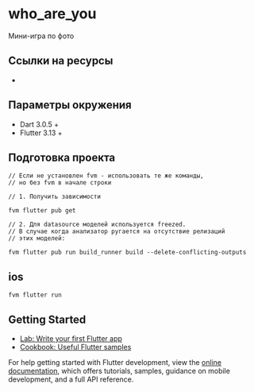 # who_are_you

Мини-игра по фото

## Ссылки на ресурсы

-

## Параметры окружения

- Dart 3.0.5 +
- Flutter 3.13 +

## Подготовка проекта

```
// Если не установлен fvm - использовать те же команды,
// но без fvm в начале строки

// 1. Получить зависимости

fvm flutter pub get

// 2. Для datasource моделей используется freezed.
// В случае когда анализатор ругается на отсутствие релизаций
// этих моделей:

fvm flutter pub run build_runner build --delete-conflicting-outputs
```

## ios

```
fvm flutter run
```

## Getting Started

- [Lab: Write your first Flutter app](https://docs.flutter.dev/get-started/codelab)
- [Cookbook: Useful Flutter samples](https://docs.flutter.dev/cookbook)

For help getting started with Flutter development, view the
[online documentation](https://docs.flutter.dev/), which offers tutorials,
samples, guidance on mobile development, and a full API reference.
